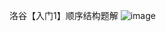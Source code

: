 洛谷【入门1】顺序结构题解
![image](https://github.com/user-attachments/assets/e283061e-43bc-4910-8d5b-1e85e515c9d2)
